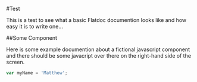 #Test

This is a test to see what a basic Flatdoc documention looks like and how easy it is to write one...

##Some Component

Here is some example documention about a fictional javascript component and there should be some javacript over there on the right-hand side of the screen.

``` javascript
var myName = 'Matthew';
```
